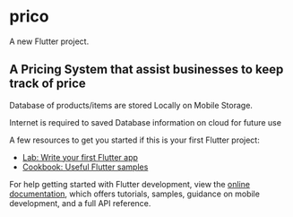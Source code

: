 # prico

A new Flutter project.

## A Pricing System that assist businesses to keep track of price

Database of products/items are stored Locally on Mobile Storage.

Internet is required to saved Database information on cloud for future use

A few resources to get you started if this is your first Flutter project:

- [Lab: Write your first Flutter app](https://docs.flutter.dev/get-started/codelab)
- [Cookbook: Useful Flutter samples](https://docs.flutter.dev/cookbook)

For help getting started with Flutter development, view the
[online documentation](https://docs.flutter.dev/), which offers tutorials,
samples, guidance on mobile development, and a full API reference.
